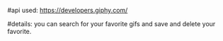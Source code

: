 #api used:
https://developers.giphy.com/

#details:
you can search for your favorite gifs and save and delete your favorite.